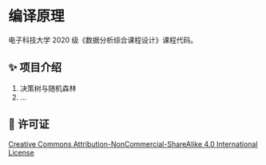 # 编译原理

电子科技大学 2020 级《数据分析综合课程设计》课程代码。

## ✨ 项目介绍

1. 决策树与随机森林
2. ...

## 📄 许可证

[Creative Commons Attribution-NonCommercial-ShareAlike 4.0 International License](https://creativecommons.org/licenses/by-nc-sa/4.0/)